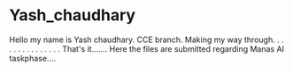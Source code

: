 # Yash_chaudhary
Hello my name is Yash chaudhary.
CCE branch.
Making my way through.
.
.
.
.
.
.
.
.
.
.
.
.
.
.
That's it.......
Here the files are submitted regarding Manas AI taskphase....
